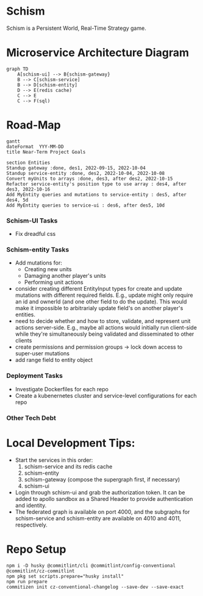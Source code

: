 # Schism
Schism is a Persistent World, Real-Time Strategy game.

# Microservice Architecture Diagram
```mermaid
graph TD
    A[schism-ui] --> B{schism-gateway}
    B --> C[schism-service]
    B --> D[schism-entity]
    D --> E(redis cache)
    C --> E
    C --> F(sql)
```

# Road-Map
```mermaid
gantt
dateFormat  YYY-MM-DD
title Near-Term Project Goals

section Entities
Standup gateway :done, des1, 2022-09-15, 2022-10-04
Standup service-entity :done, des2, 2022-10-04, 2022-10-08
Convert myUnits to arrays :done, des3, after des2, 2022-10-15
Refactor service-entity's position type to use array : des4, after des3, 2022-10-16
Add MyEntity queries and mutations to service-entity : des5, after des4, 5d
Add MyEntity queries to service-ui : des6, after des5, 10d
```

### Schism-UI Tasks
- Fix dreadful css

### Schism-entity Tasks
- Add mutations for:
  - Creating new units
  - Damaging another player's units
  - Performing unit actions
- consider creating different EntityInput types for create and update mutations with different required fields. E.g., update might only require an id and ownerId (and one other field to do the update). This would make it impossible to arbitrarialy update field's on another player's entities. 
- need to decide whether and how to store, validate, and represent unit actions server-side. E.g., maybe all actions would initially run client-side while they're simultaneously being validated and disseminated to other clients
- create permissions and permission groups -> lock down access to super-user mutations
- add range field to entity object

### Deployment Tasks
- Investigate Dockerfiles for each repo
- Create a kubenernetes cluster and service-level configurations for each repo

### Other Tech Debt


# Local Development Tips:
* Start the services in this order:
  1. schism-service and its redis cache
  1. schism-entity
  1. schism-gateway (compose the supergraph first, if necessary)
  1. schism-ui
* Login through schism-ui and grab the authorization token. It can be added to apollo sandbox as a Shared Header to provide authentication and identity.
* The federated graph is available on port 4000, and the subgraphs for schism-service and schism-entity are available on 4010 and 4011, respectively.

# Repo Setup
```
npm i -D husky @commitlint/cli @commitlint/config-conventional @commitlint/cz-commitlint
npm pkg set scripts.prepare="husky install"
npm run prepare
commitizen init cz-conventional-changelog --save-dev --save-exact
```